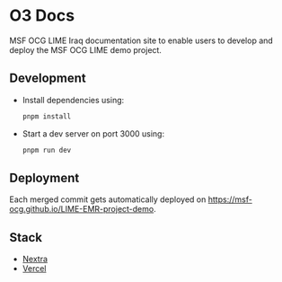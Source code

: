 # O3 Docs

MSF OCG LIME Iraq documentation site to enable users to develop and deploy the MSF OCG LIME demo project.

## Development

- Install dependencies using:

  ```bash
  pnpm install
  ```

- Start a dev server on port 3000 using:

  ```bash
  pnpm run dev
  ```

## Deployment

Each merged commit gets automatically deployed on https://msf-ocg.github.io/LIME-EMR-project-demo.

## Stack

- [Nextra](https://n.extra.site/)
- [Vercel](https://vercel.com)
